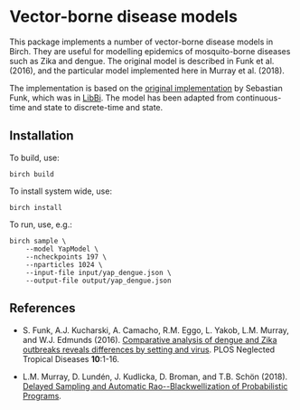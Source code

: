 # Vector-borne disease models

This package implements a number of vector-borne disease models in Birch. They are useful for modelling epidemics of mosquito-borne diseases such as Zika and dengue. The original model is described in Funk et al. (2016), and the particular model implemented here in Murray et al. (2018).

The implementation is based on the [original implementation](https://github.com/sbfnk/vbd) by Sebastian Funk, which was in [LibBi](http://www.libbi.org). The model has been adapted from continuous-time and state to discrete-time and state.


## Installation

To build, use:

    birch build
    
To install system wide, use:

    birch install

To run, use, e.g.:

    birch sample \
        --model YapModel \
        --ncheckpoints 197 \
        --nparticles 1024 \
        --input-file input/yap_dengue.json \
        --output-file output/yap_dengue.json


## References

  * S. Funk, A.J. Kucharski, A. Camacho, R.M. Eggo, L. Yakob, L.M. Murray, and W.J. Edmunds (2016). [Comparative analysis of dengue and Zika outbreaks reveals differences by setting and virus](http://dx.doi.org/10.1101/043265). PLOS Neglected Tropical Diseases **10**:1-16.

  * L.M. Murray, D. Lundén, J. Kudlicka, D. Broman, and T.B. Schön (2018). [Delayed Sampling and Automatic Rao--Blackwellization of Probabilistic Programs](https://arxiv.org/abs/1708.07787).
